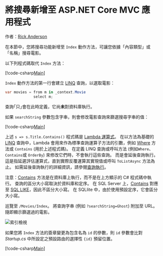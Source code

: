 # <a name="adding-search-to-an-aspnet-core-mvc-app"></a>將搜尋新增至 ASP.NET Core MVC 應用程式

作者：[Rick Anderson](https://twitter.com/RickAndMSFT)

在本節中，您將搜尋功能新增至 `Index` 動作方法，可讓您依據「內容類型」或「名稱」搜尋電影。

以下列程式碼取代 `Index` 方法：
<!--
[!code-html[Main](../../tutorials/first-mvc-app/start-mvc/sample/MvcMovie/Views/Shared/_Layout.cshtml?highlight=7,31)]
-->

[!code-csharp[Main](../../tutorials/first-mvc-app/start-mvc/sample/MvcMovie/Controllers/MoviesController.cs?name=snippet_1stSearch)]

`Index` 動作方法的第一行會建立 [LINQ](http://msdn.microsoft.com/library/bb397926.aspx) 查詢，以選取電影：

```csharp
var movies = from m in _context.Movie
             select m;
```

查詢｢只｣會在此時定義，它尚**未**對資料庫執行。

如果 `searchString` 參數包含字串，則會修改電影查詢來篩選搜尋字串的值：

[!code-csharp[Main](../../tutorials/first-mvc-app/start-mvc/sample/MvcMovie/Controllers/MoviesController.cs?name=snippet_SearchNull)]

上述 `s => s.Title.Contains()` 程式碼是 [Lambda 運算式](http://msdn.microsoft.com/library/bb397687.aspx)。 在以方法為基礎的 [LINQ](http://msdn.microsoft.com/library/bb397926.aspx) 查詢中，Lambda 會用來作為標準查詢運算子方法的引數，例如 [Where](http://msdn.microsoft.com/library/system.linq.enumerable.where.aspx) 方法或 `Contains` (用於上述程式碼)。 在定義 LINQ 查詢或呼叫方法 (例如`Where`、`Contains`或 `OrderBy`) 來修改它們時，不會執行這些查詢。 而是會延後查詢執行。  這是指延遲評估運算式，直到實際反覆運算其實現值或呼叫 `ToListAsync` 方法為止。 如需延後查詢執行的詳細資訊，請參閱[查詢執行](http://msdn.microsoft.com/library/bb738633.aspx)。

注意：[Contains](http://msdn.microsoft.com/library/bb155125.aspx) 方法是在資料庫上執行，而不是在上方顯示的 C# 程式碼中執行。 查詢的區分大小寫取決於資料庫和定序。 在 SQL Server 上，[Contains](http://msdn.microsoft.com/library/bb155125.aspx) 對應至 [SQL LIKE](http://msdn.microsoft.com/library/ms179859.aspx)，因此不區分大小寫。 在 SQLlite 中，由於使用預設定序，它會區分大小寫。

巡覽至 `/Movies/Index`。 將查詢字串 (例如 `?searchString=Ghost`) 附加至 URL。 隨即顯示篩選過的電影。

![索引檢視](../../tutorials/first-mvc-app/search/_static/ghost.png)

如果您將 `Index` 方法的簽章變更為包含名為 `id` 的參數，則 `id` 參數會比對 *Startup.cs* 中所設定之預設路由的選擇性 `{id}` 預留位置。

[!code-csharp[Main](../../tutorials/first-mvc-app/start-mvc/sample/MvcMovie/Startup.cs?highlight=5&name=snippet_1)]